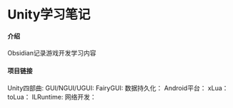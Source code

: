 # Unity学习笔记

#### 介绍
Obsidian记录游戏开发学习内容

#### 项目链接
Unity四部曲:
GUI/NGUI/UGUI:
FairyGUI:
数据持久化：
Android平台：
xLua：
toLua：
ILRuntime:
网络开发：